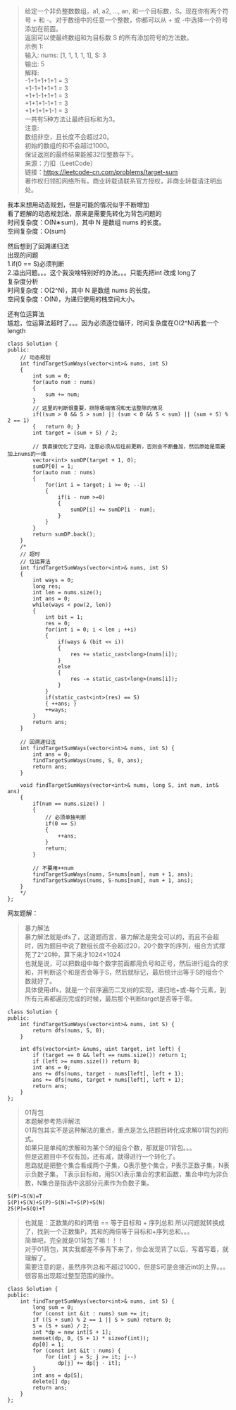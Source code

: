 > 给定一个非负整数数组，a1, a2, ..., an, 和一个目标数，S。现在你有两个符号 + 和 -。对于数组中的任意一个整数，你都可以从 + 或 -中选择一个符号添加在前面。  
返回可以使最终数组和为目标数 S 的所有添加符号的方法数。  
示例 1:  
输入: nums: [1, 1, 1, 1, 1], S: 3   
输出: 5  
解释:   
-1+1+1+1+1 = 3  
+1-1+1+1+1 = 3  
+1+1-1+1+1 = 3  
+1+1+1-1+1 = 3  
+1+1+1+1-1 = 3  
一共有5种方法让最终目标和为3。  
注意:  
数组非空，且长度不会超过20。   
初始的数组的和不会超过1000。  
保证返回的最终结果能被32位整数存下。  
来源：力扣（LeetCode）  
链接：https://leetcode-cn.com/problems/target-sum  
著作权归领扣网络所有。商业转载请联系官方授权，非商业转载请注明出处。  

我本来想用动态规划，但是可能的情况似乎不断增加  
看了题解的动态规划法，原来是需要先转化为背包问题的  
时间复杂度：O(N∗sum)，其中 N 是数组 nums 的长度。  
空间复杂度：O(sum)  

然后想到了回溯递归法  
出现的问题  
1.if(0 == S)必须判断  
2.溢出问题。。。这个我没啥特别好的办法。。。只能先把int 改成 long了  
复杂度分析  
时间复杂度：O(2^N)，其中 N 是数组 nums 的长度。  
空间复杂度：O(N)，为递归使用的栈空间大小。  

还有位运算法  
尴尬，位运算法超时了。。。因为必须逐位循环，时间复杂度在O(2^N)再套一个length  

```
class Solution {
public:
    // 动态规划
    int findTargetSumWays(vector<int>& nums, int S)
    {
        int sum = 0;
        for(auto num : nums)
        {
            sum += num;
        }
        // 这里的判断很重要，排除极端情况和无法整除的情况
        if((sum > 0 && S > sum) || (sum < 0 && S < sum) || (sum + S) % 2 == 1) 
        {   return 0; }
        int target = (sum + S) / 2; 
        
        // 我直接优化了空间，注意必须从后往前更新，否则会不断叠加，然后原始是需要加上nums的一维
        vector<int> sumDP(target + 1, 0);
        sumDP[0] = 1;
        for(auto num : nums)
        {
            for(int i = target; i >= 0; --i)
            {
                if(i - num >=0)
                {
                    sumDP[i] += sumDP[i - num];
                }
            }
        }
        return sumDP.back();
    }
    /*
    // 超时
    // 位运算法
    int findTargetSumWays(vector<int>& nums, int S)
    {
        int ways = 0;
        long res;
        int len = nums.size();
        int ans = 0;
        while(ways < pow(2, len))
        {
            int bit = 1;
            res = 0;
            for(int i = 0; i < len ; ++i)
            {
                if(ways & (bit << i))
                {
                    res += static_cast<long>(nums[i]);
                }
                else
                {
                    res -= static_cast<long>(nums[i]);
                }
            }
            if(static_cast<int>(res) == S)
            { ++ans; }
            ++ways;
        }
        return ans;
    }
    
    // 回溯递归法
    int findTargetSumWays(vector<int>& nums, int S) {
        int ans = 0;
        findTargetSumWays(nums, S, 0, ans);
        return ans;
    }
    
    void findTargetSumWays(vector<int>& nums, long S, int num, int& ans)
    {
        if(num == nums.size() )
        {   
            // 必须单独判断
            if(0 == S)
            {    
                ++ans;
            }
            return;
        }
        
        // 不要用++num
        findTargetSumWays(nums, S+nums[num], num + 1, ans);
        findTargetSumWays(nums, S-nums[num], num + 1, ans);
    }
    */
};
```

网友题解：  
> 暴力解法  
暴力解法就是dfs了，这道题而言，暴力解法是完全可以的，而且不会超时，因为题目中说了数组长度不会超过20，20个数字的序列，组合方式撑死了2^20种，算下来才1024×1024  
也就是说，可以把数组中每个数字前面都用负号和正号，然后进行组合的求和，并判断这个和是否会等于S，然后就标记，最后统计出等于S的组合个数就好了。  
具体使用dfs，就是一个前序遍历二叉树的实现，递归地+或-每个元素，到所有元素都遍历完成的时候，最后那个判断target是否等于零。  
```
class Solution {
public:
    int findTargetSumWays(vector<int>& nums, int S) {
        return dfs(nums, S, 0);
    }

    int dfs(vector<int> &nums, uint target, int left) {
        if (target == 0 && left == nums.size()) return 1;
        if (left >= nums.size()) return 0;
        int ans = 0;
        ans += dfs(nums, target - nums[left], left + 1);
        ans += dfs(nums, target + nums[left], left + 1);
        return ans;
    }
};
```


> 01背包  
本题解参考热评解法  
01背包其实不是这种解法的重点，重点是怎么把题目转化成求解01背包的形式。  
如果只是单纯的求解和为某个S的组合个数，那就是01背包。。。  
但是这题目中不仅有加，还有减，就得进行一个转化了。  
思路就是把整个集合看成两个子集，Q表示整个集合，P表示正数子集，N表示负数子集， T表示目标和，用S(X)表示集合的求和函数，集合中均为非负数，N集合是指选中这部分元素作为负数子集。  
```
S(P)−S(N)=T
S(P)+S(N)+S(P)−S(N)=T+S(P)+S(N)
2S(P)=S(Q)+T
```
> 也就是：正数集的和的两倍 == 等于目标和 + 序列总和 
所以问题就转换成了，找到一个正数集P，其和的两倍等于目标和+序列总和。。。  
简单吧，完全就是01背包了嘛！！！  
对于01背包，其实我都差不多背下来了，你会发现背了以后，写着写着，就理解了。  
需要注意的是，虽然序列总和不超过1000，但是S可是会接近int的上界。。。很容易出现超过整型范围的操作。  
```
class Solution {
public:
    int findTargetSumWays(vector<int>& nums, int S) {
        long sum = 0;
        for (const int &it : nums) sum += it;
        if ((S + sum) % 2 == 1 || S > sum) return 0;
        S = (S + sum) / 2;
        int *dp = new int[S + 1];
        memset(dp, 0, (S + 1) * sizeof(int));
        dp[0] = 1;
        for (const int &it : nums) {
            for (int j = S; j >= it; j--)
                dp[j] += dp[j - it];
        }
        int ans = dp[S];
        delete[] dp;
        return ans;
    }
};
```
